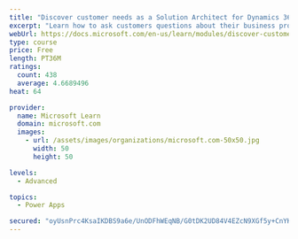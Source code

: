 ```yaml
---
title: "Discover customer needs as a Solution Architect for Dynamics 365 and Power Platform"
excerpt: "Learn how to ask customers questions about their business processes and feature requirements to create a viable solution."
webUrl: https://docs.microsoft.com/en-us/learn/modules/discover-customer-needs/
type: course
price: Free
length: PT36M
ratings:
  count: 438
  average: 4.6689496
heat: 64

provider:
  name: Microsoft Learn
  domain: microsoft.com
  images:
    - url: /assets/images/organizations/microsoft.com-50x50.jpg
      width: 50
      height: 50

levels:
  - Advanced

topics:
  - Power Apps

secured: "oyUsnPrc4KsaIKDBS9a6e/UnODFhWEqNB/G0tDK2UD84V4EZcN9XGf5y+CnYKdSJglK3oUzVYkw/tYJi7I1bFrYFNzlD4Pqwc1rs7Z99jkBdHra/JGdvj3NrD2lNgqJ444QRYQ23kK+q0cb450TB9ReD7F7GeJ8AiLzrIqqej1yJImVGq/p5fDQ7VsUkbp3vPqlTtcEoHUA/ChnlLYm8OV2h58EBKMuiOCt84UkEijVr+DUPSUAzjmQkxqaY4fUvFHlYvRyVw5u0KlZJHpURDRQ5aUZ3XOpmijx1MBMg1DpceAqR5ceWl4N47LdmQZrVMTET2nbmcManyW1sFwBBD5onD01qpMwVM6PSfTwYNAN0mkII7rqgoy7c9ser07w8lQshDR48llTviUCtx88Uag==;Tmcy3RkOFohncpYLLInGEQ=="
---
```


